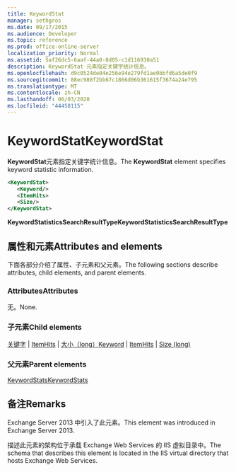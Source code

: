```yaml
---
title: KeywordStat
manager: sethgros
ms.date: 09/17/2015
ms.audience: Developer
ms.topic: reference
ms.prod: office-online-server
localization_priority: Normal
ms.assetid: 5af26dc5-6aaf-44a0-8d05-c1d116930a51
description: KeywordStat 元素指定关键字统计信息。
ms.openlocfilehash: d9c0524de04e256e94e279fd1ae0bbfd6a5de0f9
ms.sourcegitcommit: 88ec988f2bb67c1866d06b361615f3674a24e795
ms.translationtype: MT
ms.contentlocale: zh-CN
ms.lasthandoff: 06/03/2020
ms.locfileid: "44458115"
---
```

# <a name="keywordstat"></a><span data-ttu-id="c10ef-103">KeywordStat</span><span class="sxs-lookup"><span data-stu-id="c10ef-103">KeywordStat</span></span>

<span data-ttu-id="c10ef-104">**KeywordStat**元素指定关键字统计信息。</span><span class="sxs-lookup"><span data-stu-id="c10ef-104">The **KeywordStat** element specifies keyword statistic information.</span></span> 
  
```XML
<KeywordStat>
   <Keyword/>
   <ItemHits>
   <Size/>
</KeywordStat>
```

 <span data-ttu-id="c10ef-105">**KeywordStatisticsSearchResultType**</span><span class="sxs-lookup"><span data-stu-id="c10ef-105">**KeywordStatisticsSearchResultType**</span></span>
## <a name="attributes-and-elements"></a><span data-ttu-id="c10ef-106">属性和元素</span><span class="sxs-lookup"><span data-stu-id="c10ef-106">Attributes and elements</span></span>

<span data-ttu-id="c10ef-107">下面各部分介绍了属性、子元素和父元素。</span><span class="sxs-lookup"><span data-stu-id="c10ef-107">The following sections describe attributes, child elements, and parent elements.</span></span>
  
### <a name="attributes"></a><span data-ttu-id="c10ef-108">Attributes</span><span class="sxs-lookup"><span data-stu-id="c10ef-108">Attributes</span></span>

<span data-ttu-id="c10ef-109">无。</span><span class="sxs-lookup"><span data-stu-id="c10ef-109">None.</span></span>
  
### <a name="child-elements"></a><span data-ttu-id="c10ef-110">子元素</span><span class="sxs-lookup"><span data-stu-id="c10ef-110">Child elements</span></span>

<span data-ttu-id="c10ef-111">[关键字](keyword.md)  | [ItemHits](itemhits.md)  | [大小（long）](size-long.md)</span><span class="sxs-lookup"><span data-stu-id="c10ef-111">[Keyword](keyword.md) | [ItemHits](itemhits.md) | [Size (long)](size-long.md)</span></span>
  
### <a name="parent-elements"></a><span data-ttu-id="c10ef-112">父元素</span><span class="sxs-lookup"><span data-stu-id="c10ef-112">Parent elements</span></span>

[<span data-ttu-id="c10ef-113">KeywordStats</span><span class="sxs-lookup"><span data-stu-id="c10ef-113">KeywordStats</span></span>](keywordstats.md)
  
## <a name="remarks"></a><span data-ttu-id="c10ef-114">备注</span><span class="sxs-lookup"><span data-stu-id="c10ef-114">Remarks</span></span>

<span data-ttu-id="c10ef-115">Exchange Server 2013 中引入了此元素。</span><span class="sxs-lookup"><span data-stu-id="c10ef-115">This element was introduced in Exchange Server 2013.</span></span>
  
<span data-ttu-id="c10ef-116">描述此元素的架构位于承载 Exchange Web Services 的 IIS 虚拟目录中。</span><span class="sxs-lookup"><span data-stu-id="c10ef-116">The schema that describes this element is located in the IIS virtual directory that hosts Exchange Web Services.</span></span>
  

